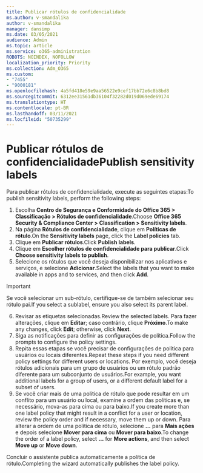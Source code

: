 ```yaml
---
title: Publicar rótulos de confidencialidade
ms.author: v-smandalika
author: v-smandalika
manager: dansimp
ms.date: 03/05/2021
audience: Admin
ms.topic: article
ms.service: o365-administration
ROBOTS: NOINDEX, NOFOLLOW
localization_priority: Priority
ms.collection: Adm_O365
ms.custom:
- "7455"
- "9000181"
ms.openlocfilehash: 4a5fd418e59e9aa56522e9cef17bb72e6c8b8bd8
ms.sourcegitcommit: 6312ee31561db36104f32282d019d069ede69174
ms.translationtype: HT
ms.contentlocale: pt-BR
ms.lasthandoff: 03/11/2021
ms.locfileid: "50735299"
---
```

# <a name="publish-sensitivity-labels"></a><span data-ttu-id="f22a5-102">Publicar rótulos de confidencialidade</span><span class="sxs-lookup"><span data-stu-id="f22a5-102">Publish sensitivity labels</span></span>

<span data-ttu-id="f22a5-103">Para publicar rótulos de confidencialidade, execute as seguintes etapas:</span><span class="sxs-lookup"><span data-stu-id="f22a5-103">To publish sensitivity labels, perform the following steps:</span></span>

1. <span data-ttu-id="f22a5-104">Escolha **Centro de Segurança e Conformidade do Office 365 > Classificação > Rótulos de confidencialidade**.</span><span class="sxs-lookup"><span data-stu-id="f22a5-104">Choose **Office 365 Security & Compliance Center > Classification > Sensitivity labels**.</span></span>
2. <span data-ttu-id="f22a5-105">Na página **Rótulos de confidencialidade**, clique em **Políticas de rótulo**.</span><span class="sxs-lookup"><span data-stu-id="f22a5-105">On the **Sensitivity labels** page, click the **Label policies** tab.</span></span>
3. <span data-ttu-id="f22a5-106">Clique em **Publicar rótulos**.</span><span class="sxs-lookup"><span data-stu-id="f22a5-106">Click **Publish labels**.</span></span>
4. <span data-ttu-id="f22a5-107">Clique em **Escolher rótulos de confidencialidade para publicar**.</span><span class="sxs-lookup"><span data-stu-id="f22a5-107">Click **Choose sensitivity labels to publish**.</span></span> 
5. <span data-ttu-id="f22a5-108">Selecione os rótulos que você deseja disponibilizar nos aplicativos e serviços, e selecione **Adicionar**.</span><span class="sxs-lookup"><span data-stu-id="f22a5-108">Select the labels that you want to make available in apps and to services, and then click **Add**.</span></span>
> [!IMPORTANT]
> <span data-ttu-id="f22a5-109">Se você selecionar um sub-rótulo, certifique-se de também selecionar seu rótulo pai.</span><span class="sxs-lookup"><span data-stu-id="f22a5-109">If you select a sublabel, ensure you also select its parent label.</span></span>
6. <span data-ttu-id="f22a5-110">Revisar as etiquetas selecionadas.</span><span class="sxs-lookup"><span data-stu-id="f22a5-110">Review the selected labels.</span></span> <span data-ttu-id="f22a5-111">Para fazer alterações, clique em **Editar**; caso contrário, clique **Próximo**.</span><span class="sxs-lookup"><span data-stu-id="f22a5-111">To make any changes, click **Edit**; otherwise, click **Next**.</span></span>
7. <span data-ttu-id="f22a5-112">Siga as notificações para definir as configurações de política.</span><span class="sxs-lookup"><span data-stu-id="f22a5-112">Follow the prompts to configure the policy settings.</span></span>
8. <span data-ttu-id="f22a5-113">Repita essas etapas se você precisar de configurações de política para usuários ou locais diferentes.</span><span class="sxs-lookup"><span data-stu-id="f22a5-113">Repeat these steps if you need different policy settings for different users or locations.</span></span> <span data-ttu-id="f22a5-114">Por exemplo, você deseja rótulos adicionais para um grupo de usuários ou um rótulo padrão diferente para um subconjunto de usuários.</span><span class="sxs-lookup"><span data-stu-id="f22a5-114">For example, you want additional labels for a group of users, or a different default label for a subset of users.</span></span>
9. <span data-ttu-id="f22a5-115">Se você criar mais de uma política de rótulo que pode resultar em um conflito para um usuário ou local, examine a ordem das políticas e, se necessário, mova-as para cima ou para baixo.</span><span class="sxs-lookup"><span data-stu-id="f22a5-115">If you create more than one label policy that might result in a conflict for a user or location, review the policy order and if necessary, move them up or down.</span></span> <span data-ttu-id="f22a5-116">Para alterar a ordem de uma política de rótulo, selecione **...** para **Mais ações** e depois selecione **Mover para cima** ou **Mover para baixo**.</span><span class="sxs-lookup"><span data-stu-id="f22a5-116">To change the order of a label policy, select **...** for **More actions**, and then select **Move up** or **Move down**.</span></span>

<span data-ttu-id="f22a5-117">Concluir o assistente publica automaticamente a política de rótulo.</span><span class="sxs-lookup"><span data-stu-id="f22a5-117">Completing the wizard automatically publishes the label policy.</span></span>

